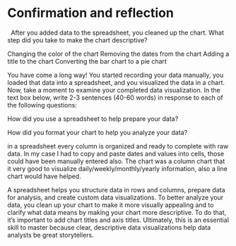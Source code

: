 # Confirmation and reflection
&nbsp;
After you added data to the spreadsheet, you cleaned up the chart. What step did you take to make the chart descriptive? 

Changing the color of the chart
Removing the dates from the chart
Adding a title to the chart
Converting the bar chart to a pie chart

> 

You have come a long way! You started recording your data manually, you loaded that data into a spreadsheet, and you visualized the data in a chart. Now, take a moment to examine your completed data visualization. In the text box below, write 2-3 sentences (40-60 words) in response to each of the following questions:

How did you use a spreadsheet to help prepare your data? 

How did you format your chart to help you analyze your data?

in a spreadsheet every column is organized and ready to complete with raw data. In my case I had to copy and paste dates and values into cells, those could have been manually entered also.
The chart was a column chart that it very good to visualize daily/weekly/monthly/yearly information, also a line chart would have helped.

A spreadsheet helps you structure data in rows and columns, prepare data for analysis, and create custom data visualizations. To better analyze your data, you clean up your chart to make it more visually appealing and to clarify what data means by making your chart more descriptive. To do that, it’s important to add chart titles and axis titles. Ultimately, this is an essential skill to master because clear, descriptive data visualizations help data analysts be great storytellers.
